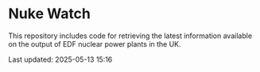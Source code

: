 # Nuke Watch

This repository includes code for retrieving the latest information available on the output of EDF nuclear power plants in the UK.

Last updated: 2025-05-13 15:16